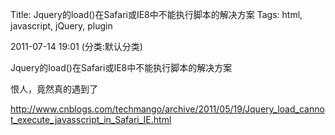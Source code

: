 Title: Jquery的load()在Safari或IE8中不能执行脚本的解决方案
Tags: html, javascript, jQuery, plugin

2011-07-14 19:01 (分类:默认分类)

Jquery的load()在Safari或IE8中不能执行脚本的解决方案

恨人，竟然真的遇到了

 

http://www.cnblogs.com/techmango/archive/2011/05/19/Jquery_load_cannot_execute_javasscript_in_Safari_IE.html